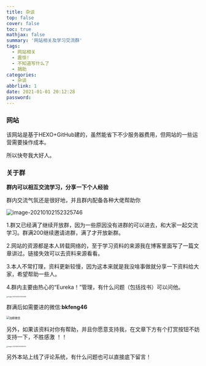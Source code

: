 ```yaml
---
title: 杂谈
top: false
cover: false
toc: true
mathjax: false
summary: '网站相关及学习交流群'
tags:
  - 网站相关
  - 震惊!
  - 不知道写什么了
  - 捐助
categories:
  - 杂谈
abbrlink: 1
date: 2021-01-01 20:12:28
password:
---
```


### 网站

该网站是基于HEXO+GitHub建的，虽然能省下不少服务器费用，但网站的一些运营需要操作成本。

所以快夸我大好人。



### 关于群

**群内可以相互交流学习，分享一下个人经验**

群内交流气氛还是很好地，并且群内配备各种大佬帮助你

![image-20210102152325746](https://i.loli.net/2021/01/02/HYBcazNOtg5XVe6.png)



1.群又已经满了继续开放群，因为一些原因没有进群的可以进去，和大家一起交流学习。群满200继续邀请进群，满了才开放新群。

2.网站的资源都是本人转载网络的，至于学习资料的来源我在博客里面写了一篇文章讲过。链接失效可以去资料来源看看。

3.本人不常打理，资料更新较慢，因为这本来就是我没啥事做就分享一下资料给大家，希望帮助一些人。

4.群内主要由热心的“Eureka！”管理，有什么问题（包括找书）可以问他。

<img src="C:%5CUsers%5Cweifeng%5CAppData%5CRoaming%5CTypora%5Ctypora-user-images%5Cimage-20210403231353289.png" alt="image-20210403231353289" style="zoom:25%;" />



群满后如需要进的微信:**bkfeng46**

<img src="https://i.loli.net/2021/01/02/UF7me1GifdbrzZy.png" alt="加群微信" style="zoom: 50%;" />









另外，如果该资料对你有帮助，并且你愿意支持我，在文章下方有个打赏按钮不妨支持一下，不胜感激 ！！

<img src="C:%5CUsers%5Cweifeng%5CAppData%5CRoaming%5CTypora%5Ctypora-user-images%5Cimage-20210621202540579.png" alt="image-20210621202540579" style="zoom:25%;" />

另外本站上线了评论系统，有什么问题也可以直接底下留言！




